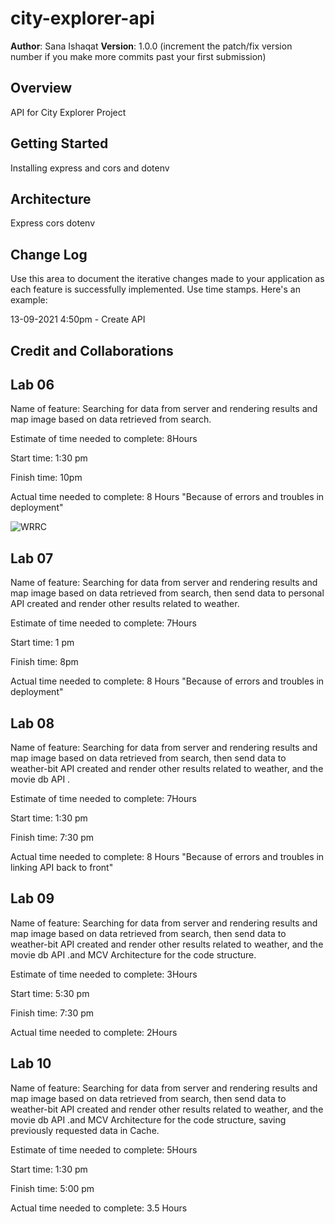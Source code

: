 # city-explorer-api

**Author**: Sana Ishaqat
**Version**: 1.0.0 (increment the patch/fix version number if you make more commits past your first submission)

## Overview
API for City Explorer Project

## Getting Started
Installing express and cors and dotenv

## Architecture

Express
cors
dotenv


## Change Log
 Use this area to document the iterative changes made to your application as each feature is successfully implemented. Use time stamps. Here's an example:

13-09-2021 4:50pm - Create API

## Credit and Collaborations
<!-- Give credit (and a link) to other people or resources that helped you build this application. -->
## Lab 06
Name of feature: Searching for data from server and rendering results and map image based on data retrieved from search.

Estimate of time needed to complete: 8Hours

Start time:  1:30 pm 

Finish time: 10pm

Actual time needed to complete: 8 Hours "Because of errors and troubles in deployment"


![WRRC](WRRC.jpg)



## Lab 07
Name of feature: Searching for data from server and rendering results and map image based on data retrieved from search, then send data to personal API created and render other results related to weather.

Estimate of time needed to complete: 7Hours

Start time:  1 pm 

Finish time: 8pm

Actual time needed to complete: 8 Hours "Because of errors and troubles in deployment"

## Lab 08
Name of feature: Searching for data from server and rendering results and map image based on data retrieved from search, then send data to weather-bit API created and render other results related to weather, and the movie db API .

Estimate of time needed to complete: 7Hours

Start time:  1:30 pm 

Finish time: 7:30 pm

Actual time needed to complete: 8 Hours "Because of errors and troubles in linking API back to front"


## Lab 09
Name of feature: Searching for data from server and rendering results and map image based on data retrieved from search, then send data to weather-bit API created and render other results related to weather, and the movie db API .and MCV Architecture for the code structure.

Estimate of time needed to complete: 3Hours

Start time:  5:30 pm 

Finish time: 7:30 pm

Actual time needed to complete: 2Hours 


## Lab 10
Name of feature: Searching for data from server and rendering results and map image based on data retrieved from search, then send data to weather-bit API created and render other results related to weather, and the movie db API .and MCV Architecture for the code structure, saving previously requested data in Cache. 

Estimate of time needed to complete: 5Hours

Start time:  1:30 pm 

Finish time: 5:00 pm

Actual time needed to complete: 3.5 Hours 